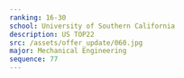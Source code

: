 ```yaml
---
ranking: 16-30
school: University of Southern California
description: US TOP22
src: /assets/offer_update/060.jpg
major: Mechanical Engineering
sequence: 77
---
```

